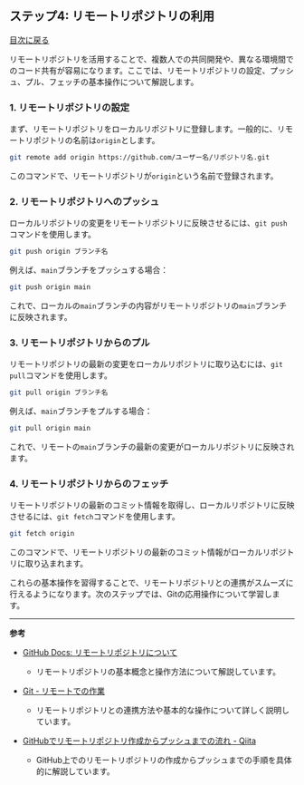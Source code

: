 ## ステップ4: リモートリポジトリの利用

[目次に戻る](README.md)

リモートリポジトリを活用することで、複数人での共同開発や、異なる環境間でのコード共有が容易になります。ここでは、リモートリポジトリの設定、プッシュ、プル、フェッチの基本操作について解説します。

### 1. リモートリポジトリの設定

まず、リモートリポジトリをローカルリポジトリに登録します。一般的に、リモートリポジトリの名前は`origin`とします。

```bash
git remote add origin https://github.com/ユーザー名/リポジトリ名.git
```

このコマンドで、リモートリポジトリが`origin`という名前で登録されます。 

### 2. リモートリポジトリへのプッシュ

ローカルリポジトリの変更をリモートリポジトリに反映させるには、`git push`コマンドを使用します。

```bash
git push origin ブランチ名
```

例えば、`main`ブランチをプッシュする場合：

```bash
git push origin main
```

これで、ローカルの`main`ブランチの内容がリモートリポジトリの`main`ブランチに反映されます。 

### 3. リモートリポジトリからのプル

リモートリポジトリの最新の変更をローカルリポジトリに取り込むには、`git pull`コマンドを使用します。

```bash
git pull origin ブランチ名
```

例えば、`main`ブランチをプルする場合：

```bash
git pull origin main
```

これで、リモートの`main`ブランチの最新の変更がローカルリポジトリに反映されます。 

### 4. リモートリポジトリからのフェッチ

リモートリポジトリの最新のコミット情報を取得し、ローカルリポジトリに反映させるには、`git fetch`コマンドを使用します。

```bash
git fetch origin
```

このコマンドで、リモートリポジトリの最新のコミット情報がローカルリポジトリに取り込まれます。 

これらの基本操作を習得することで、リモートリポジトリとの連携がスムーズに行えるようになります。次のステップでは、Gitの応用操作について学習します。

---

**参考**

- [GitHub Docs: リモートリポジトリについて](https://docs.github.com/ja/get-started/getting-started-with-git/about-remote-repositories)
  - リモートリポジトリの基本概念と操作方法について解説しています。

- [Git - リモートでの作業](https://git-scm.com/book/ja/v2/Git-%E3%81%AE%E5%9F%BA%E6%9C%AC-%E3%83%AA%E3%83%A2%E3%83%BC%E3%83%88%E3%81%A7%E3%81%AE%E4%BD%9C%E6%A5%AD)
  - リモートリポジトリとの連携方法や基本的な操作について詳しく説明しています。

- [GitHubでリモートリポジトリ作成からプッシュまでの流れ - Qiita](https://qiita.com/Misato0127/items/360de00c71ba031b63e8)
  - GitHub上でのリモートリポジトリの作成からプッシュまでの手順を具体的に解説しています。 

